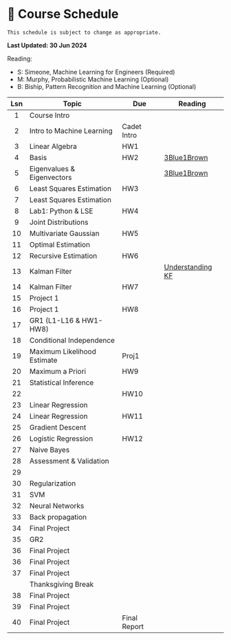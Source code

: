 # 📆 Course Schedule

```{note}
This schedule is subject to change as appropriate.
```
**Last Updated: 30 Jun 2024**

Reading: 
- S: Simeone, Machine Learning for Engineers (Required)
- M: Murphy, Probabilistic Machine Learning (Optional)
- B: Biship, Pattern Recognition and Machine Learning (Optional)

|Lsn|  Topic                        | Due        | Reading
|:-:|-------------------------------|------------|-----------------
|1  | Course Intro                  |            |           
|2  | Intro to Machine Learning     |Cadet Intro |  
|3  | Linear Algebra                | HW1        |   
|4  | Basis                         | HW2        | [3Blue1Brown](https://www.youtube.com/watch?v=P2LTAUO1TdA)
|5  | Eigenvalues & Eigenvectors    |            | [3Blue1Brown](https://www.youtube.com/watch?v=PFDu9oVAE-g)
|6  | Least Squares Estimation      | HW3        |           
|7  | Least Squares Estimation      |            |           
|8  | Lab1: Python & LSE            | HW4        |      
|9  | Joint Distributions           |            | 
|10 | Multivariate Gaussian         | HW5        | 
|11 | Optimal Estimation            |            | 
|12 | Recursive Estimation          | HW6        |
|13 | Kalman Filter                 |            |[Understanding KF](https://www.youtube.com/playlist?listn8PRpmsu08pzi6EMiYnR-076Mh-q3tWr)
|14 | Kalman Filter                 | HW7        |
|15 | Project 1                     |            |
|16 | Project 1                     | HW8        |
|17 | GR1 (L1-L16 & HW1-HW8)        |            |    
|18 | Conditional Independence      |            |     
|19 | Maximum Likelihood Estimate   | Proj1      |     
|20 | Maximum a Priori              | HW9        |     
|21 | Statistical Inference         |            | 
|22 |                               | HW10       | 
|23 | Linear Regression             |            | 
|24 | Linear Regression             | HW11       | 
|25 | Gradient Descent              |            | 
|26 | Logistic Regression           | HW12       | 
|27 | Naive Bayes                   |            | 
|28 | Assessment & Validation       |            | 
|29 |                               |            | 
|30 | Regularization                |            | 
|31 | SVM                           |            | 
|32 | Neural Networks               |            | 
|33 | Back propagation              |            | 
|34 | Final Project                 |            | 
|35 | GR2                           |            | 
|36 | Final Project                 |            |
|36 | Final Project                 |            |
|37 | Final Project                 |            |
|   | Thanksgiving Break            |            |
|38 | Final Project                 |            |
|39 | Final Project                 |            |
|40 | Final Project                 |Final Report|
